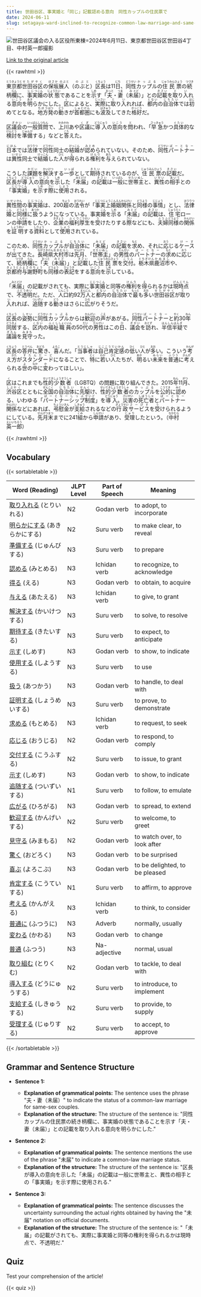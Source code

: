 ```yaml
---
title: 世田谷区、事実婚と「同じ」記載認める意向　同性カップルの住民票で
date: 2024-06-11
slug: setagaya-ward-inclined-to-recognize-common-law-marriage-and-same-notation-on-resident-registration-for-same-sex-couples
---
```


![世田谷区議会の入る区役所東棟=2024年6月11日、東京都世田谷区世田谷4丁目、中村英一郎撮影](https://www.asahicom.jp/imgopt/img/62ebfd2478/comm_L/AS20240611002308.jpg "世田谷区議会の入る区役所東棟=2024年6月11日、東京都世田谷区世田谷4丁目、中村英一郎撮影")

[Link to the original article](https://asahi.com/articles/ASS6C261WS6COXIE004M.html?iref=comtop_7_05)

{{< rawhtml >}}
<p><ruby>東京都<rt>とうきょうと</rt></ruby><ruby>世田谷区<rt>せたがやく</rt></ruby>の<ruby>保坂展人<rt>ほさか のぶと</rt></ruby>（<ruby>のぶと<rt>のぶと</rt></ruby>）<ruby>区長<rt>くちょう</rt></ruby>は11<ruby>日<rt>にち</rt></ruby>、<ruby>同性<rt>どうせい</rt></ruby><ruby>カップル<rt>かっぷる</rt></ruby>の<ruby>住民票<rt>じゅうみんひょう</rt></ruby>の<ruby>続<rt>つづき</rt></ruby>柄<ruby>欄<rt>らん</rt></ruby>に、<ruby>事実<rt>じじつ</rt></ruby><ruby>婚<rt>こん</rt></ruby>の<ruby>状態<rt>じょうたい</rt></ruby>であることを<ruby>示<rt>しめ</rt></ruby>す「<ruby>夫<rt>おっと</rt></ruby>・<ruby>妻<rt>つま</rt></ruby>（<ruby>未<rt>み</rt></ruby><ruby>届<rt>とど</rt></ruby>）」との<ruby>記載<rt>きさい</rt></ruby>を<ruby>取<rt>と</rt></ruby>り<ruby>入<rt>い</rt></ruby>れる<ruby>意向<rt>いこう</rt></ruby>を<ruby>明<rt>あき</rt></ruby>らかにした。<ruby>区<rt>く</rt></ruby>によると、<ruby>実際<rt>じっさい</rt></ruby>に<ruby>取<rt>と</rt></ruby>り<ruby>入<rt>い</rt></ruby>れれば、<ruby>都内<rt>とない</rt></ruby>の<ruby>自治体<rt>じちたい</rt></ruby>では<ruby>初<rt>はじ</rt></ruby>めてとなる。<ruby>地方<rt>ちほう</rt></ruby><ruby>発<rt>はつ</rt></ruby>の<ruby>動<rt>どう</rt></ruby>きが<ruby>首都圏<rt>しゅとけん</rt></ruby>にも<ruby>波及<rt>はきゅう</rt></ruby>してきた<ruby>格好<rt>かっこう</rt></ruby>だ。</p>

<p>区<ruby>議会<rt>ぎかい</rt></ruby>の<ruby>一般<rt>いっぱん</rt></ruby><ruby>質問<rt>しつもん</rt></ruby>で、<ruby>上川<rt>かみかわ</rt></ruby>あや<ruby>区<rt>く</rt></ruby><ruby>議<rt>ぎ</rt></ruby>に<ruby>導入<rt>どうにゅう</rt></ruby>の<ruby>意向<rt>いこう</rt></ruby>を<ruby>問<rt>と</rt></ruby>われ、「<ruby>早急<rt>さっきゅう</rt></ruby>かつ<ruby>具体<rt>ぐたい</rt></ruby>的<ruby>な<rt></rt></ruby><ruby>検討<rt>けんとう</rt></ruby>を<ruby>準備<rt>じゅんび</rt></ruby>する」などと<ruby>答<rt>こた</rt></ruby>えた。</p>

<p><ruby>日本<rt>にほん</rt></ruby>では<ruby>法律<rt>ほうりつ</rt></ruby>で<ruby>同性<rt>どうせい</rt></ruby>同士の<ruby>結婚<rt>けっこん</rt></ruby>が<ruby>認め<rt>みとめ</rt></ruby>られていない。そのため、<ruby>同性<rt>どうせい</rt></ruby><ruby>パートナー<rt>ぱーとなー</rt></ruby>は<ruby>異性<rt>いせい</rt></ruby>同士で<ruby>結婚<rt>けっこん</rt></ruby>した<ruby>人<rt>ひと</rt></ruby>が<ruby>得<rt>え</rt></ruby>られる<ruby>権利<rt>けんり</rt></ruby>を<ruby>与<rt>あた</rt></ruby>えられていない。</p>

<p>こうした<ruby>課題<rt>かだい</rt></ruby>を<ruby>解決<rt>かいけつ</rt></ruby>する<ruby>一歩<rt>いっぽ</rt></ruby>として<ruby>期待<rt>きたい</rt></ruby>されているのが、<ruby>住民票<rt>じゅうみんひょう</rt></ruby>の<ruby>記載<rt>きさい</rt></ruby>だ。<ruby>区長<rt>くちょう</rt></ruby>が<ruby>導入<rt>どうにゅう</rt></ruby>の<ruby>意向<rt>いこう</rt></ruby>を<ruby>示<rt>しめ</rt></ruby>した「<ruby>未届<rt>みとどけ</rt></ruby>」の<ruby>記載<rt>きさい</rt></ruby>は<ruby>一般<rt>いっぱん</rt></ruby>に<ruby>世帯主<rt>せたいぬし</rt></ruby>と、<ruby>異性<rt>いせい</rt></ruby>の<ruby>相手<rt>あいて</rt></ruby>との「<ruby>事実婚<rt>じじつこん</rt></ruby>」を<ruby>示<rt>しめ</rt></ruby>す<ruby>際<rt>さい</rt></ruby>に<ruby>使用<rt>しよう</rt></ruby>される。</p>

<p><ruby>異性<rt>いせい</rt>間<rt>かん</rt></ruby>の<ruby>事実<rt>じじつ</rt><ruby>婚<rt>こん</rt></ruby>は、200<ruby>超<rt>ちょう</rt></ruby>の<ruby>法令<rt>ほうれい</rt></ruby>が「<ruby>事実上<rt>じじつじょう</rt>婚姻<rt>こんえん</rt>関係<rt>かんけい</rt>と<ruby>同様<rt>どうよう</rt>の<ruby>事情<rt>じじょう</rt>」とし、<ruby>法律<rt>ほうりつ</rt>婚<rt>こん</rt>と<ruby>同様<rt>どうよう</rt>に<ruby>扱<rt>あつか</rt>う</ruby>ようになっている。事実<ruby>婚<rt>こん</rt></ruby>を<ruby>示<rt>しめ</rt>る「<ruby>未届<rt>みとど</rt>」の<ruby>記載<rt>きさい</rt>は、<ruby>住宅<rt>じゅうたく</rt>ローンの<ruby>申請<rt>しんせい</rt></ruby>をしたり、<ruby>企業<rt>きぎょう</rt>の<ruby>福利<rt>ふくり</rt><ruby>厚生<rt>こうせい</rt></ruby>を<ruby>受<rt>う</rt>け</ruby>たりする<ruby>際<rt>さい</rt>などにも、<ruby>夫婦<rt>ふうふ</rt>同様<rt>どうよう</rt>の<ruby>関係<rt>かんけい</rt>を<ruby>証明<rt>しょうめい</rt>する<ruby>資料<rt>しりょう</rt>として<ruby>使用<rt>しよう</rt>されている。</p>

<p>このため、<ruby>同性<rt>どうせい</rt></ruby><ruby>カップル<rt>かっぷる</rt></ruby>が<ruby>自治体<rt>じちたい</rt></ruby>に「<ruby>未届<rt>みとど</rt></ruby>」の<ruby>記載<rt>きさい</rt></ruby>を<ruby>求<rt>もと</rt></ruby>め、それに<ruby>応<rt>おう</rt></ruby>じる<ruby>ケース<rt>けーす</rt></ruby>が<ruby>出<rt>で</rt></ruby>てきた。<ruby>長崎県<rt>ながさきけん</rt></ruby><ruby>大村市<rt>おおむらし</rt></ruby>は<ruby>先月<rt>せんげつ</rt></ruby>、「<ruby>世帯主<rt>せたいぬし</rt></ruby>」の<ruby>男性<rt>だんせい</rt></ruby>の<ruby>パートナー<rt>ぱーとなー</rt></ruby>の<ruby>求<rt>もと</rt></ruby>めに<ruby>応<rt>おう</rt></ruby>じて、<ruby>続<rt>つづき</rt></ruby>柄<ruby>欄<rt>らん</rt></ruby>に「<ruby>夫<rt>おっと</rt></ruby>（<ruby>未届<rt>みとど</rt></ruby>）」と<ruby>記載<rt>きさい</rt></ruby>した<ruby>住民票<rt>じゅうみんひょう</rt></ruby>を<ruby>交付<rt>こうふ</rt></ruby>。<ruby>栃木県<rt>とちぎけん</rt></ruby><ruby>鹿沼市<rt>かぬまし</rt></ruby>や、<ruby>京都府<rt>きょうとふ</rt></ruby><ruby>与謝野町<rt>よさのちょう</rt></ruby>も<ruby>同様<rt>どうよう</rt></ruby>の<ruby>表記<rt>ひょうき</rt></ruby>をする<ruby>意向<rt>いこう</rt></ruby>を<ruby>示<rt>しめ</rt></ruby>している。</p>

<p>「<ruby>未届<rt>みとどけ</rt></ruby>」の記載がされても、実際に<ruby>事実婚<rt>じじつこん</rt></ruby>と同等の<ruby>権利<rt>けんり</rt></ruby>を<ruby>得<rt>え</rt></ruby>られるかは<ruby>現時点<rt>げんじてん</rt></ruby>で、<ruby>不透明<rt>ふとうめい</rt></ruby>だ。ただ、<ruby>人口<rt>じんこう</rt></ruby>約92<ruby>万人<rt>まんにん</rt></ruby>と<ruby>都内<rt>とない</rt></ruby>の<ruby>自治体<rt>じちたい</rt></ruby>で<ruby>最<rt>もっと</rt></ruby>も<ruby>多<rt>おお</rt></ruby>い<ruby>世田谷区<rt>せたがやく</rt></ruby>が<ruby>取<rt>と</rt></ruby>り<ruby>入<rt>い</rt></ruby>れれば、<ruby>追随<rt>ついずい</rt></ruby>する<ruby>動<rt>どう</rt></ruby>きはさらに<ruby>広<rt>ひろ</rt></ruby>がりそうだ。</p>

<p><ruby>区長<rt>くちょう</rt></ruby>の<ruby>姿勢<rt>しせい</rt></ruby>に<ruby>同性<rt>どうせい</rt></ruby><ruby>カップル<rt>かっぷる</rt></ruby>からは<ruby>歓迎<rt>かんげい</rt></ruby>の<ruby>声<rt>こえ</rt></ruby>があがる。<ruby>同性<rt>どうせい</rt></ruby><ruby>パートナー<rt>ぱーとなー</rt></ruby>と<ruby>約<rt>やく</rt></ruby>30<ruby>年<rt>ねん</rt></ruby><ruby>同居<rt>どうきょ</rt></ruby>する、<ruby>区内<rt>くない</rt></ruby>の<ruby>福祉<rt>ふくし</rt></ruby><ruby>職員<rt>しょくいん</rt></ruby>の50<ruby>代<rt>だい</rt></ruby>の<ruby>男性<rt>だんせい</rt></ruby>はこの<ruby>日<rt>ひ</rt></ruby>、<ruby>議会<rt>ぎかい</rt></ruby>を<ruby>訪<rt>おとず</rt></ruby>れ、<ruby>半信半疑<rt>はんしんはんぎ</rt></ruby>で<ruby>議論<rt>ぎろん</rt></ruby>を<ruby>見守<rt>みまも</rt></ruby>った。</p>

<p><ruby>区長<rt>くちょう</rt></ruby>の<ruby>答弁<rt>とうべん</rt></ruby>に<ruby>驚<rt>おどろ</rt></ruby>き、<ruby>喜<rt>よろこ</rt></ruby>んだ。「<ruby>当事者<rt>とうじしゃ</rt></ruby>は<ruby>自己肯定感<rt>じここうていかん</rt></ruby>の<ruby>低<rt>ひく</rt></ruby>い<ruby>人<rt>ひと</rt></ruby>が<ruby>多<rt>おお</rt></ruby>い。こういう<ruby>考<rt>かんが</rt></ruby>え<ruby>方<rt>かた</rt></ruby>が<ruby>スタンダード<rt>すたんだーど</rt></ruby>になることで、<ruby>特<rt>とく</rt></ruby>に<ruby>若<rt>わか</rt></ruby>い<ruby>人<rt>ひと</rt></ruby>たちが、<ruby>明<rt>あか</rt></ruby>るい<ruby>未来<rt>みらい</rt></ruby>を<ruby>普通<rt>ふつう</rt></ruby>に<ruby>考<rt>かんが</rt></ruby>えられる<ruby>世<rt>よ</rt></ruby>の<ruby>中<rt>なか</rt></ruby>に<ruby>変<rt>か</rt></ruby>わってほしい」。</p>

<p><ruby>区<rt>く</rt></ruby>はこれまでも<ruby>性的<rt>せいてき</rt><ruby>少数者<rt>しょうすうしゃ</rt></ruby>（LGBTQ）の問題に取り組んできた。2015<ruby>年<rt>ねん</rt></ruby>11<ruby>月<rt>がつ</rt></ruby>、<ruby>渋谷<rt>しぶや</rt><ruby>区<rt>く</rt></ruby>とともに<ruby>全国<rt>ぜんこく</rt></ruby>の<ruby>自治体<rt>じちたい</rt></ruby>に<ruby>先駆<rt>せんく</rt></ruby>け、<ruby>性的<rt>せいてき</rt><ruby>少数者<rt>しょうすうしゃ</rt></ruby>の<ruby>カップル<rt>かっぷる</rt></ruby>を<ruby>公的<rt>こうてき</rt></ruby>に<ruby>認<rt>みと</rt></ruby>める、いわゆる「<ruby>パートナーシップ<rt>ぱーとなーしっぷ</rt></ruby><ruby>制度<rt>せいど</rt></ruby>」を<ruby>導入<rt>どうにゅう</rt></ruby>。<ruby>災害<rt>さいがい</rt></ruby>の<ruby>死亡者<rt>しぼうしゃ</rt></ruby>と<ruby>パートナー<rt>ぱーとなー</rt>関係<rt>かんけい</rt></ruby>などにあれば、<ruby>弔慰金<rt>ちょういきん</rt></ruby>が<ruby>支給<rt>しきゅう</rt></ruby>されるなどの<ruby>行政<rt>ぎょうせい</rt><ruby>サービス<rt>さーびす</rt></ruby>を<ruby>受<rt>う</rt></ruby>けられるようにしている。<ruby>先月<rt>せんげつ</rt></ruby><ruby>末<rt>まつ</rt></ruby>までに241<ruby>組<rt>くみ</rt></ruby>から<ruby>申請<rt>しんせい</rt></ruby>があり、<ruby>受理<rt>じゅり</rt></ruby>したという。（<ruby>中村<rt>なかむら</rt></ruby><ruby>英一郎<rt>えいいちろう</rt></ruby>）</p>
{{< /rawhtml >}}

## Vocabulary


{{< sortabletable >}}

| Word (Reading) | JLPT Level | Part of Speech | Meaning |
|-----------------|------------|---------------|---------|
|[取り入れる](https://jisho.org/search/%E5%8F%96%E3%82%8A%E5%85%A5%E3%82%8C%E3%82%8B) (とりいれる)| N2 | Godan verb | to adopt, to incorporate |
|[明らかにする](https://jisho.org/search/%E6%98%8E%E3%82%89%E3%81%8B%E3%81%AB%E3%81%99%E3%82%8B) (あきらかにする)| N2 | Suru verb | to make clear, to reveal |
|[準備する](https://jisho.org/search/%E6%BA%96%E5%82%99%E3%81%99%E3%82%8B) (じゅんびする)| N3 | Suru verb | to prepare |
|[認める](https://jisho.org/search/%E8%AA%8D%E3%82%81%E3%82%8B) (みとめる)| N3 | Ichidan verb | to recognize, to acknowledge |
|[得る](https://jisho.org/search/%E5%BE%97%E3%82%8B) (える)| N3 | Godan verb | to obtain, to acquire |
|[与える](https://jisho.org/search/%E4%B8%8E%E3%81%88%E3%82%8B) (あたえる)| N3 | Ichidan verb | to give, to grant |
|[解決する](https://jisho.org/search/%E8%A7%A3%E6%B1%BA%E3%81%99%E3%82%8B) (かいけつする)| N3 | Suru verb | to solve, to resolve |
|[期待する](https://jisho.org/search/%E6%9C%9F%E5%BE%85%E3%81%99%E3%82%8B) (きたいする)| N3 | Suru verb | to expect, to anticipate |
|[示す](https://jisho.org/search/%E7%A4%BA%E3%81%99) (しめす)| N3 | Godan verb | to show, to indicate |
|[使用する](https://jisho.org/search/%E4%BD%BF%E7%94%A8%E3%81%99%E3%82%8B) (しようする)| N3 | Suru verb | to use |
|[扱う](https://jisho.org/search/%E6%89%B1%E3%81%86) (あつかう)| N3 | Godan verb | to handle, to deal with |
|[証明する](https://jisho.org/search/%E8%A8%BC%E6%98%8E%E3%81%99%E3%82%8B) (しょうめいする)| N3 | Suru verb | to prove, to demonstrate |
|[求める](https://jisho.org/search/%E6%B1%82%E3%82%81%E3%82%8B) (もとめる)| N3 | Ichidan verb | to request, to seek |
|[応じる](https://jisho.org/search/%E5%BF%9C%E3%81%98%E3%82%8B) (おうじる)| N2 | Godan verb | to respond, to comply |
|[交付する](https://jisho.org/search/%E4%BA%A4%E4%BB%98%E3%81%99%E3%82%8B) (こうふする)| N2 | Suru verb | to issue, to grant |
|[示す](https://jisho.org/search/%E7%A4%BA%E3%81%99) (しめす)| N3 | Godan verb | to show, to indicate |
|[追随する](https://jisho.org/search/%E8%BF%BD%E9%9A%8F%E3%81%99%E3%82%8B) (ついずいする)| N1 | Suru verb | to follow, to emulate |
|[広がる](https://jisho.org/search/%E5%BA%83%E3%81%8C%E3%82%8B) (ひろがる)| N3 | Godan verb | to spread, to extend |
|[歓迎する](https://jisho.org/search/%E6%AD%93%E8%BF%8E%E3%81%99%E3%82%8B) (かんげいする)| N2 | Suru verb | to welcome, to greet |
|[見守る](https://jisho.org/search/%E8%A6%8B%E5%AE%88%E3%82%8B) (みまもる)| N2 | Godan verb | to watch over, to look after |
|[驚く](https://jisho.org/search/%E9%A9%9A%E3%81%8F) (おどろく)| N3 | Godan verb | to be surprised |
|[喜ぶ](https://jisho.org/search/%E5%96%9C%E3%81%B6) (よろこぶ)| N3 | Godan verb | to be delighted, to be pleased |
|[肯定する](https://jisho.org/search/%E8%82%AF%E5%AE%9A%E3%81%99%E3%82%8B) (こうていする)| N1 | Suru verb | to affirm, to approve |
|[考える](https://jisho.org/search/%E8%80%83%E3%81%88%E3%82%8B) (かんがえる)| N3 | Ichidan verb | to think, to consider |
|[普通に](https://jisho.org/search/%E6%99%AE%E9%80%9A%E3%81%AB) (ふつうに)| N3 | Adverb | normally, usually |
|[変わる](https://jisho.org/search/%E5%A4%89%E3%82%8F%E3%82%8B) (かわる)| N3 | Godan verb | to change |
|[普通](https://jisho.org/search/%E6%99%AE%E9%80%9A) (ふつう)| N3 | Na-adjective | normal, usual |
|[取り組む](https://jisho.org/search/%E5%8F%96%E3%82%8A%E7%B5%84%E3%82%80) (とりくむ)| N2 | Godan verb | to tackle, to deal with |
|[導入する](https://jisho.org/search/%E5%B0%8E%E5%85%A5%E3%81%99%E3%82%8B) (どうにゅうする)| N2 | Suru verb | to introduce, to implement |
|[支給する](https://jisho.org/search/%E6%94%AF%E7%B5%A6%E3%81%99%E3%82%8B) (しきゅうする)| N2 | Suru verb | to provide, to supply |
|[受理する](https://jisho.org/search/%E5%8F%97%E7%90%86%E3%81%99%E3%82%8B) (じゅりする)| N2 | Suru verb | to accept, to approve |

{{< /sortabletable >}}


## Grammar and Sentence Structure

- **Sentence 1:**
    - **Explanation of grammatical points:** The sentence uses the phrase "夫・妻（未届）" to indicate the status of a common-law marriage for same-sex couples.
    - **Explanation of the structure:** The structure of the sentence is: "同性カップルの住民票の続き柄欄に、事実婚の状態であることを示す「夫・妻（未届）」との記載を取り入れる意向を明らかにした."

- **Sentence 2:**
    - **Explanation of grammatical points:** The sentence mentions the use of the phrase "未届" to indicate a common-law marriage status.
    - **Explanation of the structure:** The structure of the sentence is: "区長が導入の意向を示した「未届」の記載は一般に世帯主と、異性の相手との「事実婚」を示す際に使用される."

- **Sentence 3:**
    - **Explanation of grammatical points:** The sentence discusses the uncertainty surrounding the actual rights obtained by having the "未届" notation on official documents.
    - **Explanation of the structure:** The structure of the sentence is: "「未届」の記載がされても、実際に事実婚と同等の権利を得られるかは現時点で、不透明だ."

## Quiz

Test your comprehension of the article!

{{< quiz >}}